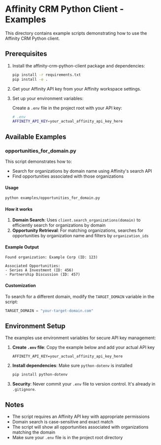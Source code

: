 # Affinity CRM Python Client - Examples

This directory contains example scripts demonstrating how to use the Affinity CRM Python client.

## Prerequisites

1. Install the affinity-crm-python-client package and dependencies:
   ```bash
   pip install -r requirements.txt
   pip install -e .
   ```

2. Get your Affinity API key from your Affinity workspace settings.

3. Set up your environment variables:
   
   Create a `.env` file in the project root with your API key:
   ```bash
   # .env
   AFFINITY_API_KEY=your_actual_affinity_api_key_here
   ```

## Available Examples

### opportunities_for_domain.py

This script demonstrates how to:
- Search for organizations by domain name using Affinity's search API
- Find opportunities associated with those organizations

#### Usage

```bash
python examples/opportunities_for_domain.py
```

#### How it works

1. **Domain Search**: Uses `client.search_organizations(domain)` to efficiently search for organizations by domain
2. **Opportunity Retrieval**: For matching organizations, searches for opportunities by organization name and filters by `organization_ids`

#### Example Output

```
Found organization: Example Corp (ID: 123)

Associated Opportunities:
- Series A Investment (ID: 456)
- Partnership Discussion (ID: 457)
```

#### Customization

To search for a different domain, modify the `TARGET_DOMAIN` variable in the script:

```python
TARGET_DOMAIN = "your-target-domain.com"
```

## Environment Setup

The examples use environment variables for secure API key management:

1. **Create `.env` file**: Copy the example below and add your actual API key
   ```
   AFFINITY_API_KEY=your_actual_affinity_api_key_here
   ```

2. **Install dependencies**: Make sure `python-dotenv` is installed
   ```bash
   pip install python-dotenv
   ```

3. **Security**: Never commit your `.env` file to version control. It's already in `.gitignore`.

## Notes

- The script requires an Affinity API key with appropriate permissions
- Domain search is case-sensitive and exact match
- The script will show all opportunities associated with organizations matching the domain
- Make sure your `.env` file is in the project root directory 
